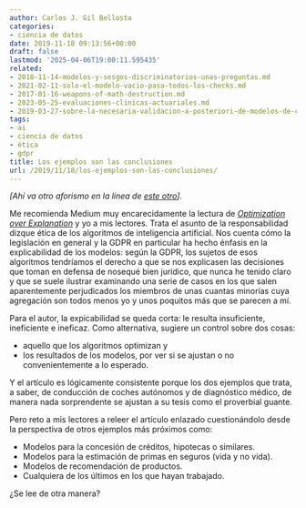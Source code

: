 ```yaml
---
author: Carlos J. Gil Bellosta
categories:
- ciencia de datos
date: 2019-11-18 09:13:56+00:00
draft: false
lastmod: '2025-04-06T19:00:11.595435'
related:
- 2018-11-14-modelos-y-sesgos-discriminatorios-unas-preguntas.md
- 2021-02-11-solo-el-modelo-vacio-pasa-todos-los-checks.md
- 2017-01-16-weapons-of-math-destruction.md
- 2023-05-25-evaluaciones-clinicas-actuariales.md
- 2019-03-27-sobre-la-necesaria-validacion-a-posteriori-de-modelos-de-caja-negra.md
tags:
- ai
- ciencia de datos
- ética
- gdpr
title: Los ejemplos son las conclusiones
url: /2019/11/18/los-ejemplos-son-las-conclusiones/
---
```


_[Ahí va otro aforismo en la línea de [este otro](https://www.datanalytics.com/2019/10/18/el-modelo-son-las-conclusiones/)]._

Me recomienda Medium muy encarecidamente la lectura de _[Optimization over Explanation](https://medium.com/berkman-klein-center/optimization-over-explanation-41ecb135763d)_ y yo a mis lectores. Trata el asunto de la responsabilidad dizque ética de los algoritmos de inteligencia artificial. Nos cuenta cómo la legislación en general y la GDPR en particular ha hecho énfasis en la explicabilidad de los modelos: según  la GDPR, los sujetos de esos algoritmos tendríamos el derecho a que se nos explicasen las decisiones que toman en defensa de nosequé bien jurídico, que nunca he tenido claro y que se suele ilustrar examinando una serie de casos en los que salen aparentemente perjudicados los miembros de unas cuantas minorías cuya agregación son todos menos yo y unos poquitos más que se parecen a mí.

Para el autor, la expicabilidad se queda corta: le resulta insuficiente, ineficiente e ineficaz. Como alternativa, sugiere un control sobre dos cosas:

* aquello que los algoritmos optimizan y
* los resultados de los modelos, por ver si se ajustan o no convenientemente a lo esperado.

Y el artículo es lógicamente consistente porque los dos ejemplos que trata, a saber, de conducción de coches autónomos y de diagnóstico médico, de manera nada sorprendente se ajustan a su tesis como el proverbial guante.

Pero reto a mis lectores a releer el artículo enlazado cuestionándolo desde la perspectiva de otros ejemplos más próximos como:

* Modelos para la concesión de créditos, hipotecas o similares.
* Modelos para la estimación de primas en seguros (vida y no vida).
* Modelos de recomendación de productos.
* Cualquiera de los últimos en los que hayan trabajado.

¿Se lee de otra manera?
